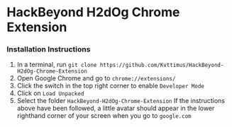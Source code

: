# HackBeyond H2dOg Chrome Extension

### Installation Instructions
1. In a terminal, run `git clone https://github.com/Kvttimus/HackBeyond-H2dOg-Chrome-Extension`
2. Open Google Chrome and go to `chrome://extensions/`
3. Click the switch in the top right corner to enable `Developer Mode`
4. Click on `Load Unpacked`
5. Select the folder `HackBeyond-H2dOg-Chrome-Extension`
If the instructions above have been followed, a little avatar should appear in the lower righthand corner of your screen when you go to `google.com`
